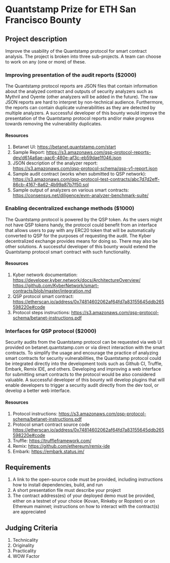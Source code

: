 # Quantstamp Prize for ETH San Francisco Bounty

## Project description

Improve the usability of the Quantstamp protocol for smart contract analysis. The project is broken into three sub-projects. A team can choose to work on any (one or more) of these.

### Improving presentation of the audit reports ($2000)
The Quantstamp protocol reports are JSON files that contain information about the analyzed contract and outputs of security analyzers such as Mythril and Oyente (other analyzers will be added in the future). The raw JSON reports are hard to interpret by non-technical audience. Furthermore, the reports can contain duplicate vulnerabilities as they are detected by multiple analyzers. A successful developer of this bounty would improve the presentation of the Quantstamp protocol reports and/or make progress towards removing the vulnerability duplicates.

#### Resources
1. Betanet UI: https://betanet.quantstamp.com/start 
1. Sample Report: https://s3.amazonaws.com/qsp-protocol-reports-dev/d614a6ae-aac6-480e-af3c-eb59dae1f046.json
1. JSON description of the analyzer report: https://s3.amazonaws.com/qsp-protocol-schema/qsp-v1-report.json
1. Sample audit contract (works when submitted to QSP network): https://s3.amazonaws.com/qsp-protocol-test-contracts/abc7d7d2eff-86cb-4167-8a62-4b99a87b7f50.sol
1. Sample output of analyzers on various smart contracts:
https://consensys.net/diligence/evm-analyzer-benchmark-suite/ 

### Enabling decentralized exchange methods ($1000)
The Quantstamp protocol is powered by the QSP token. As the users might not have QSP tokens handy, the protocol could benefit from an interface that allows users to pay with any ERC20 token that will be automatically converted to QSP for the purposes of requesting the audit. The Kyber decentralized exchange provides means for doing so. There may also be other solutions. A successful developer of this bounty would extend the Quantstamp protocol smart contract with such functionality.

#### Resources
1. Kyber network documentation: https://developer.kyber.network/docs/ArchitectureOverview/
https://github.com/KyberNetwork/smart-contracts/blob/master/integration.md
1. QSP protocol smart contract: 
https://etherscan.io/address/0x74814602062af64fd7a83155645ddb265598220e#code
1. Protocol steps instructions: https://s3.amazonaws.com/qsp-protocol-schema/betanet-instructions.pdf 

### Interfaces for QSP protocol ($2000)
Security audits from the Quantstamp protocol can be requested via web UI provided on betanet.quantstamp.com or via direct interaction with the smart contracts. To simplify the usage and encourage the practice of analyzing smart contracts for security vulnerabilities, the Quantstamp protocol could be integrated directly into the development tools such as Github CI, Truffle, Embark, Remix IDE, and others. Developing and improving a web interface for submitting smart contracts to the protocol would be also considered valuable. A successful developer of this bounty will develop plugins that will enable developers to trigger a security audit directly from the dev tool, or develop a better web interface.

#### Resources
1. Protocol instructions: https://s3.amazonaws.com/qsp-protocol-schema/betanet-instructions.pdf
1. Protocol smart contract source code
https://etherscan.io/address/0x74814602062af64fd7a83155645ddb265598220e#code
1. Truffle: https://truffleframework.com/
1. Remix: https://github.com/ethereum/remix-ide
1. Embark: https://embark.status.im/ 

## Requirements
1. A link to the open-source code must be provided, including instructions how to install dependencies, build, and run
1. A short presentation file must describe your project
1. The contract address(es) of your deployed demo must be provided, either on a testnet of your choice (Kovan, Rinkeby or Ropsten) or on Ethereum mainnet; instructions on how to interact with the contract(s) are appreciated

## Judging Criteria
1. Technicality
1. Originality
1. Practicality
1. WOW Factor
